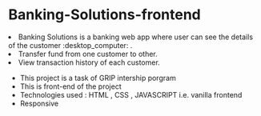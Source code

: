 # Banking-Solutions-frontend
<p>
  <li>Banking Solutions is a banking web app where user can see the details of the customer :desktop_computer: . </li>
  <li>Transfer fund from one customer to other. </li>
  <li>View transaction history of each customer. </li>
</p>

<p>
<ul>
  <li>This project is a task of GRIP intership porgram</li>
  <li>This is front-end of the project</li>  
  <li>Technologies used : HTML , CSS ,  JAVASCRIPT i.e. vanilla frontend</li>  
  <li>Responsive</li>
</ul>
</p>

